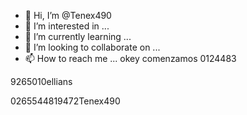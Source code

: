 - 👋 Hi, I’m @Tenex490
- 👀 I’m interested in ...
- 🌱 I’m currently learning ...
- 💞️ I’m looking to collaborate on ...
- 📫 How to reach me ...
okey comenzamos 0124483
<!---104663ellians
Tenex490/Tenex490 is a ✨ special ✨ repository because its `README.md` (this file) appears on your GitHub profile.
You can click the Preview link to take a look at your changes.
--->9265010ellians
0265544819472Tenex490
